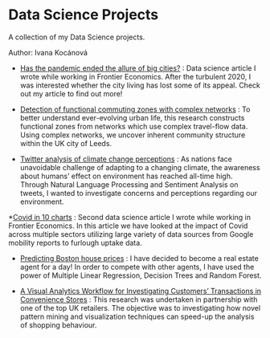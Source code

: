 # Data Science Projects
 
A collection of my Data Science projects.

Author: Ivana Kocánová


* [Has the pandemic ended the allure of big cities?](https://www.frontier-economics.com/uk/en/news-and-articles/articles/article-i8141-has-the-pandemic-ended-the-allure-of-big-cities/#) :
Data science article I wrote while working in Frontier Economics. After the turbulent 2020, I was interested whether the city living has lost some of its appeal. Check out my article to find out more!

* [Detection of functional commuting zones with complex networks](https://github.com/IvanaKocanova/Community_detection_with_Complex_Networks) :
To better understand ever-evolving urban life, this research constructs functional zones from networks which use complex travel-flow data. Using complex networks, we uncover inherent community structure within the UK city of Leeds. 

* [Twitter analysis of climate change perceptions](https://github.com/IvanaKocanova/Data_Science_Projects/blob/master/script/python/Climate_change_perceptions.ipynb) : As nations face unavoidable challenge of adapting to a changing climate, the awareness about humans’ effect on environment has reached all-time high. Through Natural Language Processing and Sentiment Analysis on tweets, I wanted to investigate concerns and perceptions regarding our environment.

*[Covid in 10 charts](https://www.frontier-economics.com/uk/en/news-and-articles/articles/article-i8317-covid-in-10-charts/) :
Second data science article I wrote while working in Frontier Economics. In this article we have looked at the impact of Covid across multiple sectors utilizing large variety of data sources from Google mobility reports to furlough uptake data.

* [Predicting Boston house prices](https://github.com/IvanaKocanova/Data_Science_Projects/blob/master/script/python/House_price_prediction_Linear_regression.ipynb) : I have decided to become a real estate agent for a day! In order to compete with other agents, I have used the power of Multiple Linear Regression, Decision Trees and Random Forest. 

* [A Visual Analytics Workflow for Investigating Customers’ Transactions in
Convenience Stores](https://github.com/IvanaKocanova/Data_Science_Projects/blob/master/pdf/Vizual_workflow_analysis_.pdf) :
This research was undertaken in partnership with one of the top UK retailers. The objective was to investigating how novel pattern mining and visualization techniques can speed-up the analysis of shopping behaviour.
